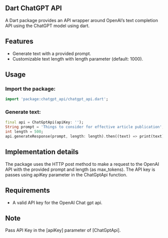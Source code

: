 ## Dart ChatGPT API
A Dart package provides an API wrapper around OpenAI’s text completion API using the ChatGPT model using dart.

## Features
* Generate text with a provided prompt.
* Customizable text length with length parameter (default: 1000).

## Usage

### Import the package:

```dart
import 'package:chatgpt_api/chatgpt_api.dart';
```
### Generate text:

```dart
final api = ChatGptApi(apiKey: '');
String prompt = 'Things to consider for effective article publication';
int length = 500;
api.generateResponse(prompt, length: length).then((text) => print(text));
```
## Implementation details

The package uses the HTTP post method to make a request to the OpenAI API with the provided prompt and length (as max_tokens). The API key is passes using apiKey parameter in the ChatGptApi function.

## Requirements
* A valid API key for the OpenAI Chat gpt api.
  
## Note
Pass API Key in the [apiKey] parameter of [ChatGptApi].
